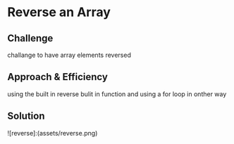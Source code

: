 # Reverse an Array
## Challenge

challange to have array elements reversed

## Approach & Efficiency

using the built in reverse bulit in function and using a for loop in onther way
## Solution
![reverse]:(assets/reverse.png)
